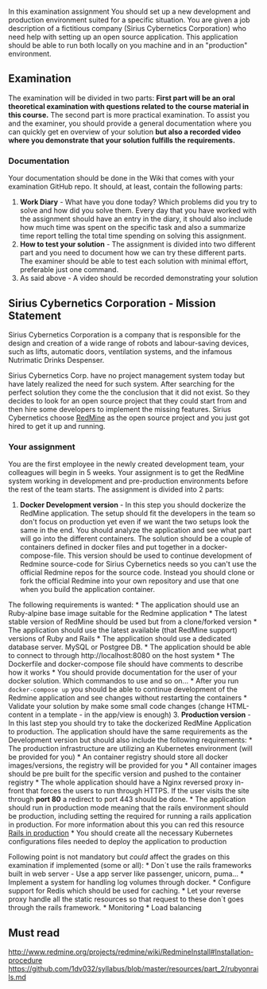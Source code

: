 In this examination assignment You should set up a new development and production environment suited for a specific situation. You are given a job description of a fictitious company (Sirius Cybernetics Corporation) who need help with setting up an open source application. This application should be able to run both locally on you machine and in an "production" environment.

## Examination

The examination will be divided in two parts: **First part will be an oral theoretical examination with questions related to the course material in this course.** 
The second part is more practical examination. To assist you and the examiner, you should provide a general documentation where you can quickly get en overview of your solution **but also a recorded video where you demonstrate that your solution fulfills the requirements.**

### Documentation

Your documentation should be done in the Wiki that comes with your examination GitHub repo.
It should, at least, contain the following parts:

1. **Work Diary** - What have you done today? Which problems did you try to solve and how did you solve them. Every day that you have worked with the assignment should have an entry in the diary, it should also include how much time was spent on the specific task and also a summarize time report telling the total time spending on solving this assignment.
2. **How to test your solution** - The assignment is divided into two different part and you need to document how we can try these different parts. The examiner should be able to test each solution with minimal effort, preferable just one command.
3. As said above - A video should be recorded demonstrating your solution

## Sirius Cybernetics Corporation - Mission Statement

Sirius Cybernetics Corporation is a company that is responsible for the design and creation of a wide range of robots and labour-saving devices, such as lifts, automatic doors, ventilation systems, and the infamous Nutrimatic Drinks Despenser.

Sirius Cybernetics Corp. have no project management system today but have lately realized the need for such system.
After searching for the perfect solution they come the the conclusion that it did not exist. So they decides to look for an open source project that they could start from and then hire some developers to implement the missing features. Sirius Cybernetics choose [RedMine](http://www.redmine.org/) as the open source project and you just got hired to get it up and running.

### Your assignment

You are the first employee in the newly created development team, your colleagues will begin in 5 weeks. Your assignment is to get the RedMine system working in development and pre-production environments before the rest of the team starts. The assignment is divided into 2 parts:

1. **Docker Development version** -
  In this step you should dockerize the RedMine application. The setup should fit the developers in the team so don't focus on production yet even if we want the two setups look the same in the end.
  You should analyze the application and see what part will go into the different containers. The solution should be a couple of containers defined in docker files and put together in a docker-compose-file. This version should be used to continue development of Redmine source-code for Sirius Cybernetics needs so you can't use the official Redmine repos for the source code. Instead you should clone or fork the official Redmine into your own repository and use that one when you build the application container.

  The following requirements is wanted:
    * The application should use an Ruby-alpine base image suitable for the Redmine application
    * The latest stable version of RedMine should be used but from a clone/forked version
    * The application should use the latest available (that RedMine support) versions of Ruby and Rails
    * The application should use a dedicated database server. MySQL or Postgree DB.
    * The application should be able to connect to through http://localhost:8080 on the host system
    * The Dockerfile and docker-compose file should have comments to describe how it works
    * You should provide documentation for the user of your docker solution. Which commandos to use and so on...
    * After you run `docker-compose up` you should be able to continue development of the Redmine application and see changes without restarting the containers
    * Validate your solution by make some small code changes (change HTML-content in a template - in the app/view is enough)
3. **Production version** -
  In this last step you should try to take the dockerized RedMine Application to production. The application should have the same requirements as the Development version but should also include the following requirements:
    * The production infrastructure are utilizing an Kubernetes environment (will be provided for you)
    * An container registry should store all docker images/versions, the registry will be provided for you
    * All container images should be pre built for the specific version and pushed to the container registry
    * The whole application should have a Nginx reversed proxy in-front that forces the users to run through HTTPS. If the user visits the site through **port 80** a redirect to port 443 should be done. 
    * The application should run in production mode meaning that the rails environment should be production, including setting the required for running a rails application in production. For more information about this you can red this resource [Rails in production](https://github.com/1dv032/syllabus/blob/master/resources/part_2/rubyonrails_production.md)
    * You should create all the necessary Kubernetes configurations files needed to deploy the application to production

  Following point is not mandatory but *could* affect the grades on this examination if implemented (some or all):
    * Don´t use the rails frameworks built in web server - Use a app server like passenger, unicorn, puma…
    * Implement a system for handling log volumes through docker.
    * Configure support for Redis which should be used for caching.
    * Let your reverse proxy handle all the static resources so that request to these don´t goes through the rails framework.
    * Monitoring
    * Load balancing

## Must read
http://www.redmine.org/projects/redmine/wiki/RedmineInstall#Installation-procedure
https://github.com/1dv032/syllabus/blob/master/resources/part_2/rubyonrails.md
